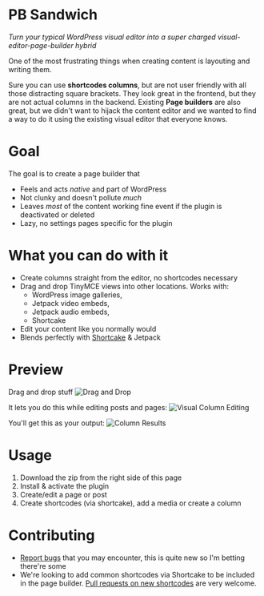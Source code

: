 # PB Sandwich
*Turn your typical WordPress visual editor into a super charged visual-editor-page-builder hybrid*

One of the most frustrating things when creating content is layouting and writing them.

Sure you can use **shortcodes columns**, but are not user friendly with all those distracting square brackets. They look great in the frontend, but they are not actual columns in the backend. Existing **Page builders** are also great, but we didn't want to hijack the content editor and we wanted to find a way to do it using the existing visual editor that everyone knows.

# Goal

The goal is to create a page builder that
* Feels and acts *native* and part of WordPress
* Not clunky and doesn't pollute *much*
* Leaves *most* of the content working fine event if the plugin is deactivated or deleted
* Lazy, no settings pages specific for the plugin

# What you can do with it

* Create columns straight from the editor, no shortcodes necessary
* Drag and drop TinyMCE views into other locations. Works with:
  * WordPress image galleries,
  * Jetpack video embeds,
  * Jetpack audio embeds,
  * Shortcake
* Edit your content like you normally would
* Blends perfectly with [Shortcake](https://github.com/fusioneng/Shortcake) & Jetpack

# Preview

Drag and drop stuff
![Drag and Drop](https://raw.githubusercontent.com/gambitph/Page-Builder-Sandwich/master/preview/drag-and-drop.jpg)

It lets you do this while editing posts and pages:
![Visual Column Editing](https://raw.githubusercontent.com/gambitph/Page-Builder-Sandwich/master/preview/visual-editor.jpg)

You'll get this as your output:
![Column Results](https://raw.githubusercontent.com/gambitph/Page-Builder-Sandwich/master/preview/frontend.jpg)

# Usage

1. Download the zip from the right side of this page
2. Install & activate the plugin
3. Create/edit a page or post
4. Create shortcodes (via shortcake), add a media or create a column

# Contributing

* [Report bugs](https://github.com/gambitph/Page-Builder-Sandwich/issues) that you may encounter, this is quite new so I'm betting there're some
* We're looking to add common shortcodes via Shortcake to be included in the page builder. [Pull requests on new shortcodes](https://github.com/gambitph/Page-Builder-Sandwich/pulls) are very welcome.
